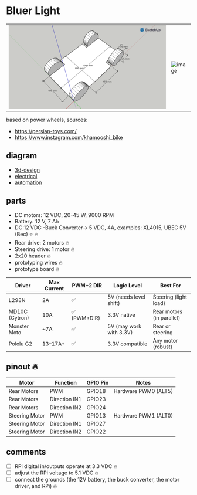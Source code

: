 # Bluer Light

| | |
|-|-|
| ![image](../../diagrams/bluer-swallow/3d-design.png) | ![image](https://github.com/kamangir/assets2/blob/main/bluer-swallow/20250605_180136.jpg?raw=true) |

based on power wheels, sources:

- https://persian-toys.com/
- https://www.instagram.com/khamooshi_bike

## diagram

- [3d-design](../../diagrams/bluer-swallow/3d-design.stl)
- [electrical](../../diagrams/bluer-swallow/electrical.svg)
- [automation](../../diagrams/bluer-swallow/automation.svg)

## parts

- DC motors: 12 VDC, 20-45 W, 9000 RPM
- Battery: 12 V, 7 Ah
- DC 12 VDC -Buck Converter-> 5 VDC, 4A, examples: XL4015, UBEC 5V (Bec) ⭐️ 🔥
- Rear drive: 2 motors 🔥
- Steering drive: 1 motor 🔥
- 2x20 header 🔥
- prototyping wires 🔥 
- prototype board 🔥 

| Driver         | Max Current | PWM+2 DIR    | Logic Level             | Best For                  |
| -------------- | ----------- | ------------ | ----------------------- | ------------------------- |
| L298N          | 2A          | ✅           | 5V (needs level shift)  | Steering (light load)     |
| MD10C (Cytron) | 10A         | ✅ (PWM+DIR) | 3.3V native             | Rear motors (in parallel) |
| Monster Moto   | \~7A        | ✅           | 5V (may work with 3.3V) | Rear or steering          |
| Pololu G2      | 13–17A+     | ✅           | 3.3V compatible         | Any motor (robust)        |


## pinout 🔥

| Motor          | Function      | GPIO Pin     | Notes                |
| -------------- | ------------- | ------------ | -------------------- |
| Rear Motors    | PWM           | GPIO18       | Hardware PWM0 (ALT5) |
| Rear Motors    | Direction IN1 | GPIO23       |                      |
| Rear Motors    | Direction IN2 | GPIO24       |                      |
| Steering Motor | PWM           | GPIO13       | Hardware PWM1 (ALT0) |
| Steering Motor | Direction IN1 | GPIO27       |                      |
| Steering Motor | Direction IN2 | GPIO22       |                      |


## comments

- [ ] RPi digital in/outputs operate at 3.3 VDC 🔥
- [ ] adjust the RPi voltage to 5.1 VDC 🔥
- [ ] connect the grounds (the 12V battery, the buck converter, the motor driver, and RPi)  🔥

